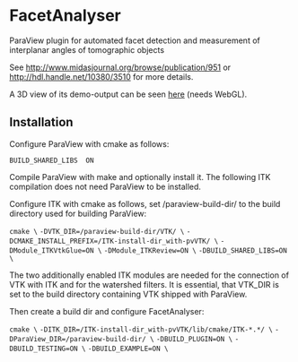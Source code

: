 # FacetAnalyser
ParaView plugin for automated facet detection and measurement of interplanar angles of tomographic objects

See http://www.midasjournal.org/browse/publication/951 or http://hdl.handle.net/10380/3510 for more details.

A 3D view of its demo-output can be seen [here](demos/8faced-rhombic-dodecahedron_twinned_simp+def.html) (needs WebGL).

## Installation


Configure ParaView with cmake as follows:

`BUILD_SHARED_LIBS  ON`  

Compile ParaView with make and optionally install it. The following ITK compilation does not need ParaView to be installed.

Configure ITK with cmake as follows, set /paraview-build-dir/ to the build directory used for building ParaView:

`cmake \`
`-DVTK_DIR=/paraview-build-dir/VTK/ \`
`-DCMAKE_INSTALL_PREFIX=/ITK-install-dir_with-pvVTK/ \`
`-DModule_ITKVtkGlue=ON \`
`-DModule_ITKReview=ON \`
`-DBUILD_SHARED_LIBS=ON \`

The two additionally enabled ITK modules are needed for the connection of VTK with ITK and for the watershed filters. It is essential, that VTK_DIR is set to the build directory containing VTK shipped with ParaView.

Then create a build dir and configure FacetAnalyser:

`cmake \`
`-DITK_DIR=/ITK-install-dir_with-pvVTK/lib/cmake/ITK-*.*/ \`
`-DParaView_DIR=/paraview-build-dir/ \`
`-DBUILD_PLUGIN=ON \`
`-DBUILD_TESTING=ON \`
`-DBUILD_EXAMPLE=ON \`


